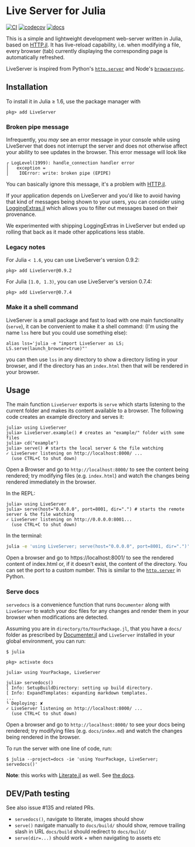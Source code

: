 # Live Server for Julia

[![CI](https://github.com/JuliaDocs/LiveServer.jl/actions/workflows/ci.yml/badge.svg?branch=master&event=push)](https://github.com/JuliaDocs/LiveServer.jl/actions/workflows/ci.yml)
[![codecov](https://codecov.io/gh/JuliaDocs/LiveServer.jl/graph/badge.svg?token=m0lo2IyZ6G)](https://codecov.io/gh/JuliaDocs/LiveServer.jl)
[![docs](https://img.shields.io/badge/docs-latest%20release-blue)](https://juliadocs.github.io/LiveServer.jl/)


This is a simple and lightweight development web-server written in Julia,
based on [HTTP.jl](https://github.com/JuliaWeb/HTTP.jl).
It has live-reload capability, i.e. when modifying a file, every browser (tab)
currently displaying the corresponding page is automatically refreshed.

LiveServer is inspired from Python's [`http.server`](https://docs.python.org/3/library/http.server.html)
and Node's [`browsersync`](https://www.browsersync.io/).

## Installation

To install it in Julia ≥ 1.6, use the package manager with

```julia-repl
pkg> add LiveServer
```

### Broken pipe message

Infrequently, you _may_ see an error message in your console while using LiveServer that does not
interrupt the server and does not otherwise affect your ability to see updates in the browser.
This error message will look like

```
┌ LogLevel(1999): handle_connection handler error
│   exception =
│    IOError: write: broken pipe (EPIPE)
```

You can basically ignore this message, it's a problem with [HTTP.jl](https://github.com/JuliaWeb/HTTP.jl).

If your application depends on LiveServer and you'd like to avoid having that kind of messages being shown to your users, you can consider using [LoggingExtras.jl](https://github.com/JuliaLogging/LoggingExtras.jl) which
allows you to filter out messages based on their provenance. 

We experimented with shipping LoggingExtras in LiveServer but ended up rolling that back as it made
other applications less stable.



### Legacy notes

For Julia `< 1.6`, you can use LiveServer's version 0.9.2:

```julia-repl
pkg> add LiveServer@0.9.2
```

For Julia `[1.0, 1.3)`, you can use LiveServer's version 0.7.4:

```julia-repl
pkg> add LiveServer@0.7.4
```

### Make it a shell command

LiveServer is a small package and fast to load with one main functionality (`serve`),
it can be convenient to make it a shell command: (I'm using the name `lss` here but
you could use something else):

```
alias lss='julia -e "import LiveServer as LS; LS.serve(launch_browser=true)"'
```

you can then use `lss` in any directory to show a directory listing in your browser,
and if the directory has an `index.html` then that will be rendered in your browser.

## Usage

The main function `LiveServer` exports is `serve` which starts listening to the current
folder and makes its content available to a browser.
The following code creates an example directory and serves it:

```julia-repl
julia> using LiveServer
julia> LiveServer.example() # creates an "example/" folder with some files
julia> cd("example")
julia> serve() # starts the local server & the file watching
✓ LiveServer listening on http://localhost:8000/ ...
  (use CTRL+C to shut down)
```

Open a Browser and go to `http://localhost:8000/` to see the content being rendered;
try modifying files (e.g. `index.html`) and watch the changes being rendered immediately in the browser.

In the REPL:
```julia-repl
julia> using LiveServer
julia> serve(host="0.0.0.0", port=8001, dir=".") # starts the remote server & the file watching
✓ LiveServer listening on http://0.0.0.0:8001...
  (use CTRL+C to shut down)
```

In the terminal:
```bash
julia -e 'using LiveServer; serve(host="0.0.0.0", port=8001, dir=".")'
```

Open a browser and go to https://localhost:8001/ to see the rendered content of index.html or,
if it doesn't exist, the content of the directory.
You can set the port to a custom number.
This is similar to the [`http.server`](https://docs.python.org/3/library/http.server.html) in Python.

### Serve docs

`servedocs` is a convenience function that runs `Documenter` along with `LiveServer` to watch
your doc files for any changes and render them in your browser when modifications are detected.  

Assuming you are in `directory/to/YourPackage.jl`, that you have a `docs/` folder as
prescribed by [Documenter.jl](https://github.com/JuliaDocs/Documenter.jl) and `LiveServer`
installed in your global environment, you can run:

```julia-repl
$ julia

pkg> activate docs

julia> using YourPackage, LiveServer

julia> servedocs()
[ Info: SetupBuildDirectory: setting up build directory.
[ Info: ExpandTemplates: expanding markdown templates.
...
└ Deploying: ✘
✓ LiveServer listening on http://localhost:8000/ ...
  (use CTRL+C to shut down)
```

Open a browser and go to `http://localhost:8000/` to see your docs being rendered;
try modifying files (e.g. `docs/index.md`) and watch the changes being rendered in the browser.

To run the server with one line of code, run:

```
$ julia --project=docs -ie 'using YourPackage, LiveServer; servedocs()'
```

**Note**: this works with [Literate.jl](https://github.com/fredrikekre/Literate.jl) as well.
See [the docs](https://juliadocs.github.io/LiveServer.jl/dev/man/ls+lit/).


## DEV/Path testing

See also issue #135 and related PRs.

* `servedocs()`, navigate to literate, images should show
* `serve()` navigate manually to `docs/build/` should show, remove trailing slash in URL `docs/build` should redirect to `docs/build/`
* `serve(dir=...)` should work + when navigating to assets etc
